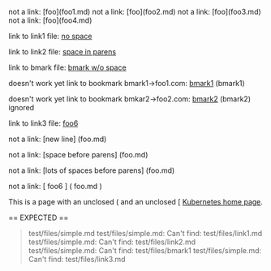 not a link: \[foo\](foo1.md)
not a link: \[foo\]\(foo2.md\)
not a link: [foo\]\(foo3.md\)
not a link: \[foo]\(foo4.md\)

link to link1 file: [no space](link1.md)

link to link2 file: [space in parens]( link2.md )

link to bmark file: [bmark w/o space](bmark1)

doesn't work yet
link to bookmark bmark1->foo1.com: [bmark1] (bmark1)

doesn't work yet
link to bookmark bmkar2->foo2.com: [bmark2]
(bmark2)    ignored

link to link3 file: [
foo6
](
link3.md
)

not a link: [new line]
(foo.md)

not a link: [space before parens] (foo.md)

not a link: [lots of spaces before parens]      (foo.md)

not a link: [
foo6
]
(
foo.md
)

This is a page with an unclosed ( and an unclosed [
[Kubernetes home page](https://kubernetes.io/).

[bmark1]: http://foo1.com
[bmark2]:http://foo2.com

== EXPECTED ==
> test/files/simple.md
test/files/simple.md: Can't find: test/files/link1.md
test/files/simple.md: Can't find: test/files/link2.md
test/files/simple.md: Can't find: test/files/bmark1
test/files/simple.md: Can't find: test/files/link3.md
